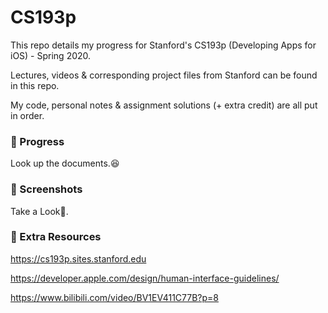 # CS193p

This repo details my progress for Stanford's CS193p (Developing Apps for iOS) - Spring 2020.

Lectures, videos & corresponding project files from Stanford can be found in this repo.

My code, personal notes & assignment solutions (+ extra credit) are all put in order.

### 🚧 Progress

Look up the documents.😆

### 📸 Screenshots

Take a Look👀.

### 🍕 Extra Resources

https://cs193p.sites.stanford.edu

https://developer.apple.com/design/human-interface-guidelines/

https://www.bilibili.com/video/BV1EV411C77B?p=8

